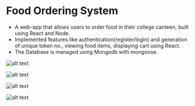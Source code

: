 
# Food Ordering System


- A web-app that allows users to order food in their college canteen, built using React and Node.
- Implemented features like authentication(register/login) and generation of unique token no., viewing food items, displaying cart using React.
- The Database is managed using Mongodb with mongoose.


![alt text](https://imgtr.ee/images/2023/06/11/Kci41.jpg)

![alt text](https://www.thewowstyle.com/wp-content/uploads/2015/01/nature-images..jpg)

![alt text](https://www.thewowstyle.com/wp-content/uploads/2015/01/nature-images..jpg)

![alt text](https://www.thewowstyle.com/wp-content/uploads/2015/01/nature-images..jpg)







